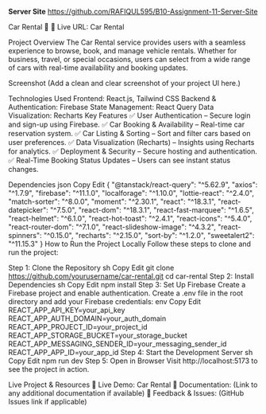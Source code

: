 **Server Site**
https://github.com/RAFIQUL595/B10-Assignment-11-Server-Site

Car Rental 🚗
🔗 Live URL: Car Rental

Project Overview
The Car Rental service provides users with a seamless experience to browse, book, and manage vehicle rentals. Whether for business, travel, or special occasions, users can select from a wide range of cars with real-time availability and booking updates.

 Screenshot
(Add a clean and clear screenshot of your project UI here.)

Technologies Used
Frontend: React.js, Tailwind CSS
Backend & Authentication: Firebase
State Management: React Query
Data Visualization: Recharts
Key Features
✅ User Authentication – Secure login and sign-up using Firebase.
✅ Car Booking & Availability – Real-time car reservation system.
✅ Car Listing & Sorting – Sort and filter cars based on user preferences.
✅ Data Visualization (Recharts) – Insights using Recharts for analytics.
✅ Deployment & Security – Secure hosting and authentication.
✅ Real-Time Booking Status Updates – Users can see instant status changes.

Dependencies
json
Copy
Edit
{
  "@tanstack/react-query": "^5.62.9",
  "axios": "^1.7.9",
  "firebase": "^11.1.0",
  "localforage": "^1.10.0",
  "lottie-react": "^2.4.0",
  "match-sorter": "^8.0.0",
  "moment": "^2.30.1",
  "react": "^18.3.1",
  "react-datepicker": "^7.5.0",
  "react-dom": "^18.3.1",
  "react-fast-marquee": "^1.6.5",
  "react-helmet": "^6.1.0",
  "react-hot-toast": "^2.4.1",
  "react-icons": "^5.4.0",
  "react-router-dom": "^7.1.0",
  "react-slideshow-image": "^4.3.2",
  "react-spinners": "^0.15.0",
  "recharts": "^2.15.0",
  "sort-by": "^1.2.0",
  "sweetalert2": "^11.15.3"
}
How to Run the Project Locally
Follow these steps to clone and run the project:

Step 1: Clone the Repository
sh
Copy
Edit
git clone https://github.com/yourusername/car-rental.git
cd car-rental
Step 2: Install Dependencies
sh
Copy
Edit
npm install
Step 3: Set Up Firebase
Create a Firebase project and enable authentication.
Create a .env file in the root directory and add your Firebase credentials:
env
Copy
Edit
REACT_APP_API_KEY=your_api_key
REACT_APP_AUTH_DOMAIN=your_auth_domain
REACT_APP_PROJECT_ID=your_project_id
REACT_APP_STORAGE_BUCKET=your_storage_bucket
REACT_APP_MESSAGING_SENDER_ID=your_messaging_sender_id
REACT_APP_APP_ID=your_app_id
Step 4: Start the Development Server
sh
Copy
Edit
npm run dev
Step 5: Open in Browser
Visit http://localhost:5173 to see the project in action.

Live Project & Resources
🚀 Live Demo: Car Rental
📖 Documentation: (Link to any additional documentation if available)
💬 Feedback & Issues: (GitHub Issues link if applicable)
